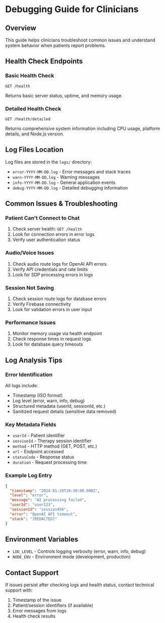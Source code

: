 # Debugging Guide for Clinicians

## Overview
This guide helps clinicians troubleshoot common issues and understand system behavior when patients report problems.

## Health Check Endpoints

### Basic Health Check
```
GET /health
```
Returns basic server status, uptime, and memory usage.

### Detailed Health Check  
```
GET /health/detailed
```
Returns comprehensive system information including CPU usage, platform details, and Node.js version.

## Log Files Location
Log files are stored in the `logs/` directory:
- `error-YYYY-MM-DD.log` - Error messages and stack traces
- `warn-YYYY-MM-DD.log` - Warning messages  
- `info-YYYY-MM-DD.log` - General application events
- `debug-YYYY-MM-DD.log` - Detailed debugging information

## Common Issues & Troubleshooting

### Patient Can't Connect to Chat
1. Check server health: `GET /health`
2. Look for connection errors in error logs
3. Verify user authentication status

### Audio/Voice Issues
1. Check audio route logs for OpenAI API errors
2. Verify API credentials and rate limits
3. Look for SDP processing errors in logs

### Session Not Saving
1. Check session route logs for database errors
2. Verify Firebase connectivity
3. Look for validation errors in user input

### Performance Issues
1. Monitor memory usage via health endpoint
2. Check response times in request logs
3. Look for database query timeouts

## Log Analysis Tips

### Error Identification
All logs include:
- Timestamp (ISO format)
- Log level (error, warn, info, debug)
- Structured metadata (userId, sessionId, etc.)
- Sanitized request details (sensitive data removed)

### Key Metadata Fields
- `userId` - Patient identifier
- `sessionId` - Therapy session identifier  
- `method` - HTTP method (GET, POST, etc.)
- `url` - Endpoint accessed
- `statusCode` - Response status
- `duration` - Request processing time

### Example Log Entry
```json
{
  "timestamp": "2024-01-20T10:30:00.000Z",
  "level": "error",
  "message": "AI processing failed",
  "userId": "user123",
  "sessionId": "session456", 
  "error": "OpenAI API timeout",
  "stack": "[REDACTED]"
}
```

## Environment Variables
- `LOG_LEVEL` - Controls logging verbosity (error, warn, info, debug)
- `NODE_ENV` - Environment mode (development, production)

## Contact Support
If issues persist after checking logs and health status, contact technical support with:
1. Timestamp of the issue
2. Patient/session identifiers (if available)
3. Error messages from logs
4. Health check results